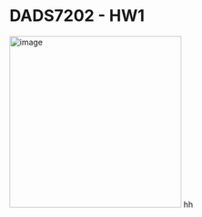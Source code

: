 # DADS7202 - HW1

<img width="302" alt="image" src="https://user-images.githubusercontent.com/97492504/190223404-47428119-fa6e-4b0e-b6f8-3ce07f99f8a2.png">
hh
